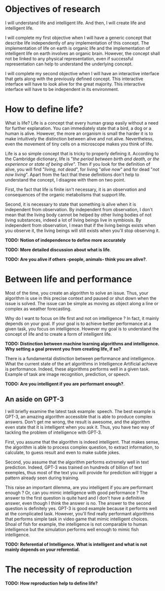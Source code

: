# Objectives of research

I will understand life and intelligent life. And then, I will create life and intelligent life.

I will complete my first objective when I will have a generic concept that describe life independently of any implementation of this concept.  The implementation of life on earth is organic life and the implementation of intelligent life on earth involves an organic brain. However, the concept shall not be linked to any physical representation, even if successful representation can help to understand the underlying concept.

I will complete my second objective when I will have an interactive interface that gets along with the previously defined concept. This interactive interface will have to look alive for the great majority. This interactive interface will have to be independent in its environment.


# How to define life?

What is life? Life is a concept that every human grasp easily without a need for further explanation. You can immediately state that a bird, a dog or a human is alive. However, the more an organism is small the harder it is to make intuitively the distinction between alive and not alive. Nevertheless, even the movement of tiny cells on a microscope makes you think of life.

Life is a so simple concept that is tricky to properly defining it. According to the Cambridge dictionary, life is "*the period between birth and death, or the experience or state of being alive*". Then if you look for the definition of alive, you will find "*living, not dead*", for living "*alive now*" and for dead "*not now living*". Apart from the fact that these definitions don't help to understand the concept, I disagree with them on two point.

First, the fact that life is finite isn't necessary, it is an observation and consequences of the organic metabolisms that support life.

Second, it is necessary to state that something is alive when it is independent from observation. By independent from observation, I don't mean that the living body cannot be helped by other living bodies of not living substances, indeed a lot of living beings live in symbiosis. By independent from observation, I mean that if the living beings exists when you observe it, the living beings will still exists when you'll stop observing it.

**TODO: Notion of independence to define more accurately**

**TODO: More detailed discussion about what is life**.

**TODO: Are you alive if others -people, animals- think you are alive?**.

# Between life and performance

Most of the time, you create an algorithm to solve an issue. Thus, your algorithm is use in this precise context and paused or shut down when the issue is solved. The issue can be simple as moving as object along a line or complex as weather forecasting.

Why do I want to focus on life first and not on intelligence ? In fact, it mainly depends on your goal. If your goal is to achieve better performance at a given task, you focus on intelligence. However my goal is to understand the concept of life and to create a form of intelligent life.

**TODO: Distinction between machine learning algorithms and intelligence. Why setting a goal prevent you from creating life, if so?**

There is a fundamental distinction between performance and intelligence. What the current state of the art algorithms in Intelligence Artificial achieve is performance. Indeed, these algorithms performs well in a given task. Example of task are image recognition, prediction, or speech.

**TODO: Are you intelligent if you are performant enough?**.

## An aside on GPT-3

I will briefly examine the latest task example: speech. The best example is GPT-3, an amazing algorithm accessible that is able to produce complex answers. Don't get me wrong, the result is awesome, and the algorithm even state that it is intelligent when you ask it. Thus, you have two way of tackling the problem of intelligence with GPT-3.

First, you assume that the algorithm is indeed intelligent. That makes sense, the algorithm is able to process complex question, to extract information, to calculate, to guess result and even to make subtle jokes.

Second, you assume that the algorithm performs extremely well in text prediction. Indeed, GPT-3 was trained on hundreds of billion of text exemples, thus most of the text you will provide for prediction will trigger a pattern already seen during training.

This raise an important dilemma, are you intelligent if you are performant enough ? Or, can you mimic intelligence with good performance ? The answer to the first question is quite hard and I don't have a definitive answer, even though I think the answer is no. The answer to the second question is definitely yes. GPT-3 is good example because it performs well at the complicated task. However, you'll find really performant algorithms that performs simple task in video game that mimic intelligent choices. Shoal of fish for example, the intelligence is not comparable to human intelligence but the simulation performs well enough to mimic fish intelligence.

**TODO: Referential of Intelligence. What is intelligent and what is not mainly depends on your referential.**

# The necessity of reproduction

**TODO: How reproduction help to define life?**
